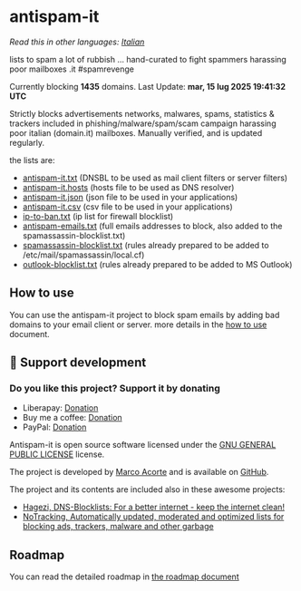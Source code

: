 # antispam-it

*Read this in other languages: [Italian](README.it.md)*

lists to spam a lot of rubbish ... hand-curated to fight spammers harassing poor mailboxes .it #spamrevenge

Currently blocking **1435** domains. Last Update: **mar, 15 lug 2025 19:41:32 UTC**

Strictly blocks advertisements networks, malwares, spams, statistics & trackers included in phishing/malware/spam/scam campaign harassing poor italian (domain.it) mailboxes. Manually verified, and is updated regularly.

the lists are:

- [antispam-it.txt](https://raw.githubusercontent.com/marco-acorte/antispam-it/main/antispam-it.txt) (DNSBL to be used as mail client filters or server filters)
- [antispam-it.hosts](https://raw.githubusercontent.com/marco-acorte/antispam-it/main/antispam-it.hosts) (hosts file to be used as DNS resolver)
- [antispam-it.json](https://raw.githubusercontent.com/marco-acorte/antispam-it/main/antispam-it.json) (json file to be used in your applications)
- [antispam-it.csv](https://raw.githubusercontent.com/marco-acorte/antispam-it/main/antispam-it.csv) (csv file to be used in your applications)
- [ip-to-ban.txt](https://raw.githubusercontent.com/marco-acorte/antispam-it/main/ip-to-ban.txt) (ip list for firewall blocklist)
- [antispam-emails.txt](https://raw.githubusercontent.com/marco-acorte/antispam-it/main/antispam-emails.txt) (full emails addresses to block, also added to the spamassassin-blocklist.txt)
- [spamassassin-blocklist.txt](https://raw.githubusercontent.com/marco-acorte/antispam-it/main/spamassassin-blocklist.txt) (rules already prepared to be added to /etc/mail/spamassassin/local.cf)
- [outlook-blocklist.txt](https://raw.githubusercontent.com/marco-acorte/antispam-it/main/outlook-blocklist.txt) (rules already prepared to be added to MS Outlook)

## How to use

You can use the antispam-it project to block spam emails by adding bad domains to your email client or server.
more details in the [how to use](docs/how-to-use.md) document.

## 💖 Support development

### Do you like this project? Support it by donating

- Liberapay: [Donation](https://liberapay.com/acor3/donate)
- Buy me a coffee: [Donation](https://buymeacoffee.com/marcoacorte)
- PayPal: [Donation](https://www.paypal.com/donate?business=4RXVK5TKS3YT2&currency_code=EUR)

Antispam-it is open source software licensed under the [GNU GENERAL PUBLIC LICENSE](LICENSE) license.

The project is developed by [Marco Acorte](https://marcoacorte.com) and is available on [GitHub](https://github.com/marco-acorte/antispam-it).

The project and its contents are included also in these awesome projects:

- [Hagezi, DNS-Blocklists: For a better internet - keep the internet clean!](https://github.com/hagezi/dns-blocklists/)
- [NoTracking, Automatically updated, moderated and optimized lists for blocking ads, trackers, malware and other garbage](https://github.com/notracking/hosts-blocklists)

## Roadmap

You can read the detailed roadmap in [the roadmap document](docs/roadmap.md)
